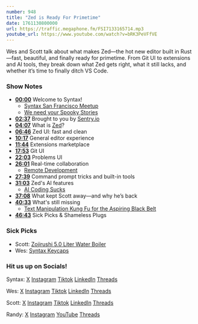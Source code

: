 ```yaml
---
number: 948
title: "Zed is Ready For Primetime"
date: 1761130800000
url: https://traffic.megaphone.fm/FSI7133165714.mp3
youtube_url: https://www.youtube.com/watch?v=bRK3PeVFfVE
---
```


Wes and Scott talk about what makes Zed—the hot new editor built in Rust—fast, beautiful, and finally ready for primetime. From Git UI to extensions and AI tools, they break down what Zed gets right, what it still lacks, and whether it’s time to finally ditch VS Code.

### Show Notes

* **[00:00](#t=00:00)** Welcome to Syntax!
  - [Syntax San Francisco Meetup](https://syntax.fm/meetup)
  - [We need your Spooky Stories](https://syntax.fm/spooky)
* **[02:37](#t=02:37)** Brought to you by [Sentry.io](https://sentry.io/syntax/)
* **[04:07](#t=04:07)** What is [Zed](https://zed.dev/)?
* **[06:46](#t=06:46)** Zed UI: fast and clean
* **[10:17](#t=10:17)** General editor experience
* **[11:44](#t=11:44)** Extensions marketplace
* **[17:53](#t=17:53)** Git UI
* **[22:03](#t=22:03)** Problems UI
* **[26:01](#t=26:01)** Real-time collaboration
  - [Remote Development](https://zed.dev/docs/remote-development)
* **[27:39](#t=27:39)** Command prompt tricks and built-in tools
* **[31:03](#t=31:03)** Zed's AI features
  - [AI Coding Sucks](https://www.youtube.com/watch?v=0ZUkQF6boNg)
* **[37:08](#t=37:08)** What kept Scott away—and why he’s back
* **[40:33](#t=40:33)** What's still missing
  - [Text Manipulation Kung Fu for the Aspiring Black Belt](https://zed.dev/blog/text-manipulation)
* **[46:43](#t=46:43)** Sick Picks & Shameless Plugs

### Sick Picks

- Scott: [Zojirushi 5.0 Liter Water Boiler](https://amzn.to/4nSmlhP)
- Wes: [Syntax Keycaps](https://checkout.sentry.shop/products/syntax-keycaps)

### Hit us up on Socials!

Syntax: [X](https://twitter.com/syntaxfm) [Instagram](https://www.instagram.com/syntax_fm/) [Tiktok](https://www.tiktok.com/@syntaxfm) [LinkedIn](https://www.linkedin.com/company/96077407/admin/feed/posts/) [Threads](https://www.threads.net/@syntax_fm)

Wes: [X](https://twitter.com/wesbos) [Instagram](https://www.instagram.com/wesbos/) [Tiktok](https://www.tiktok.com/@wesbos) [LinkedIn](https://www.linkedin.com/in/wesbos/) [Threads](https://www.threads.net/@wesbos)

Scott: [X](https://twitter.com/stolinski) [Instagram](https://www.instagram.com/stolinski/) [Tiktok](https://www.tiktok.com/@stolinski) [LinkedIn](https://www.linkedin.com/in/stolinski/) [Threads](https://www.threads.net/@stolinski)

Randy: [X](https://twitter.com/randyrektor) [Instagram](https://www.instagram.com/randyrektor/) [YouTube](https://www.youtube.com/@randyrektor) [Threads](https://www.threads.net/@randyrektor)
